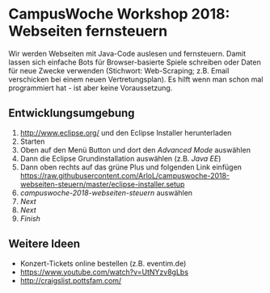 # CampusWoche Workshop 2018: Webseiten fernsteuern 

Wir werden Webseiten mit Java-Code auslesen und fernsteuern. Damit lassen sich
einfache Bots für Browser-basierte Spiele schreiben oder Daten für neue Zwecke
verwenden (Stichwort: Web-Scraping; z.B. Email verschicken bei einem neuen
Vertretungsplan). Es hilft wenn man schon mal programmiert hat - ist aber keine
Voraussetzung.

## Entwicklungsumgebung

1. http://www.eclipse.org/ und den Eclipse Installer herunterladen
2. Starten
3. Oben auf den Menü Button und dort den *Advanced Mode* auswählen
4. Dann die Eclipse Grundinstallation auswählen (z.B. *Java EE*)
5. Dann oben rechts auf das grüne Plus und folgenden Link einfügen
	<https://raw.githubusercontent.com/ArloL/campuswoche-2018-webseiten-steuern/master/eclipse-installer.setup>
6. *campuswoche-2018-webseiten-steuern* auswählen
7. *Next*
8. *Next*
9. *Finish*

## Weitere Ideen

* Konzert-Tickets online bestellen (z.B. eventim.de)
* https://www.youtube.com/watch?v=UtNYzv8gLbs
* http://craigslist.pottsfam.com/
